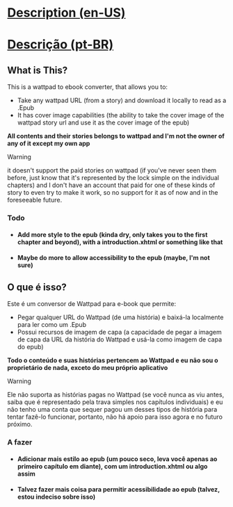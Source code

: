
# [Description (en-US)](#what-is-this)


# [Descrição (pt-BR)](#O-que-é-isso)


## What is This?

This is a wattpad to ebook converter, that allows you to:

- Take any wattpad URL (from a story) and download it locally to read as a .Epub
- It has cover image capabilities (the ability to take the cover image of the wattpad story url and use it as the cover image of the epub)

**All contents and their stories belongs to wattpad and I'm not the owner of any of it except my own app**

>[!WARNING]
> it doesn't support the paid stories on wattpad (if you've never seen them before, just know that it's represented by the lock simple on the individual chapters) and I don't have an account that paid for one of these kinds of story to even try to make it work, so no support for it as of now and in the foreseeable future.

### Todo

- #### Add more style to the epub (kinda dry, only takes you to the first chapter and beyond), with a introduction.xhtml or something like that
- #### Maybe do more to allow accessibility to the epub (maybe, I'm not sure)


## O que é isso?

Este é um conversor de Wattpad para e-book que permite:

- Pegar qualquer URL do Wattpad (de uma história) e baixá-la localmente para ler como um .Epub
- Possui recursos de imagem de capa (a capacidade de pegar a imagem de capa da URL da história do Wattpad e usá-la como imagem de capa do epub)

**Todo o conteúdo e suas histórias pertencem ao Wattpad e eu não sou o proprietário de nada, exceto do meu próprio aplicativo**

> [!Warning]
> Ele não suporta as histórias pagas no Wattpad (se você nunca as viu antes, saiba que é representado pela trava simples nos capítulos individuais) e eu não tenho uma conta que sequer pagou um desses tipos de história para tentar fazê-lo funcionar, portanto, não há apoio para isso agora e no futuro próximo.

### A fazer
  
- #### Adicionar mais estilo ao epub (um pouco seco, leva você apenas ao primeiro capítulo em diante), com um introduction.xhtml ou algo assim
- #### Talvez fazer mais coisa para permitir acessibilidade ao epub (talvez, estou indeciso sobre isso)
